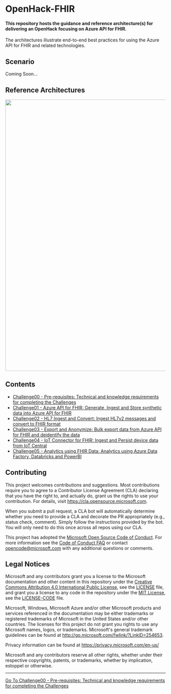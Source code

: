 # OpenHack-FHIR

#### This repository hosts the guidance and reference architecture(s) for delivering an OpenHack focusing on Azure API for FHIR.
The architectures illustrate end-to-end best practices for using the Azure API for FHIR and related technologies. 

## Scenario
Coming Soon...

## Reference Architectures
<center><img src="images//azure-api-fhir-paas.png" width="850"></center>

## Contents

* [Challenge00 - Pre-requisites: Technical and knowledge requirements for completing the Challenges](./Challenge00-Prerequistes/ReadMe.md)
* [Challenge01 - Azure API for FHIR: Generate, Ingest and Store synthetic data into Azure API for FHIR](./Challenge01-AzureAPIforFHIR/ReadMe.md)
* [Challenge02 - HL7 Ingest and Convert: Ingest HL7v2 messages and convert to FHIR format](./Challenge02-HL7IngestandConvert/ReadMe.md)
* [Challenge03 - Export and Anonymize: Bulk export data from Azure API for FHIR and deidentify the data](./Challenge03-ExportandAnonymizeData/ReadMe.md)
* [Challenge04 - IoT Connector for FHIR: Ingest and Persist device data from IoT Central](./Challenge04-IoTFHIRConnector/ReadMe.md)
* [Challenge05 - Analytics using FHIR Data: Analytics using Azure Data Factory, Databricks and PowerBI](./Challenge05-AzureDataAnalytics/ReadMe.md)

## Contributing

This project welcomes contributions and suggestions.  Most contributions require you to agree to a
Contributor License Agreement (CLA) declaring that you have the right to, and actually do, grant us
the rights to use your contribution. For details, visit https://cla.opensource.microsoft.com.

When you submit a pull request, a CLA bot will automatically determine whether you need to provide
a CLA and decorate the PR appropriately (e.g., status check, comment). Simply follow the instructions
provided by the bot. You will only need to do this once across all repos using our CLA.

This project has adopted the [Microsoft Open Source Code of Conduct](https://opensource.microsoft.com/codeofconduct/).
For more information see the [Code of Conduct FAQ](https://opensource.microsoft.com/codeofconduct/faq/) or
contact [opencode@microsoft.com](mailto:opencode@microsoft.com) with any additional questions or comments.

## Legal Notices

Microsoft and any contributors grant you a license to the Microsoft documentation and other content
in this repository under the [Creative Commons Attribution 4.0 International Public License](https://creativecommons.org/licenses/by/4.0/legalcode),
see the [LICENSE](LICENSE) file, and grant you a license to any code in the repository under the [MIT License](https://opensource.org/licenses/MIT), see the
[LICENSE-CODE](LICENSE-CODE) file.

Microsoft, Windows, Microsoft Azure and/or other Microsoft products and services referenced in the documentation
may be either trademarks or registered trademarks of Microsoft in the United States and/or other countries.
The licenses for this project do not grant you rights to use any Microsoft names, logos, or trademarks.
Microsoft's general trademark guidelines can be found at http://go.microsoft.com/fwlink/?LinkID=254653.

Privacy information can be found at https://privacy.microsoft.com/en-us/

Microsoft and any contributors reserve all other rights, whether under their respective copyrights, patents,
or trademarks, whether by implication, estoppel or otherwise.


***

[Go To Challenge00 - Pre-requisites: Technical and knowledge requirements for completing the Challenges](./Challenge00-Prerequistes/ReadMe.md)
